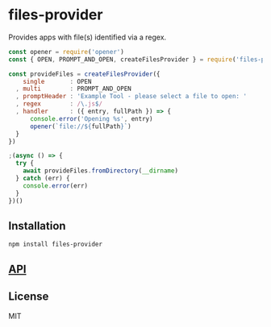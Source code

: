 # files-provider

Provides apps with file(s) identified via a regex.

```js
const opener = require('opener')
const { OPEN, PROMPT_AND_OPEN, createFilesProvider } = require('files-provider')

const provideFiles = createFilesProvider({
    single       : OPEN
  , multi        : PROMPT_AND_OPEN
  , promptHeader : 'Example Tool - please select a file to open: '
  , regex        : /\.js$/
  , handler      : ({ entry, fullPath }) => {
      console.error('Opening %s', entry)
      opener(`file://${fullPath}`)
  }
})

;(async () => {
  try {
    await provideFiles.fromDirectory(__dirname)
  } catch (err) {
    console.error(err)
  }
})()
```

## Installation

    npm install files-provider

## [API](https://thlorenz.github.io/files-provider)


## License

MIT

